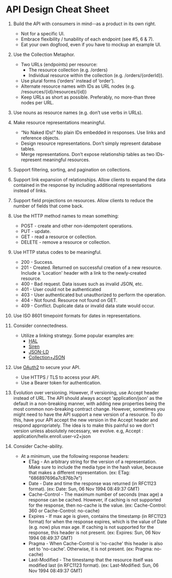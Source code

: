 # API Design Cheat Sheet
1. Build the API with consumers in mind--as a product in its own right.
    * Not for a specific UI.
    * Embrace flexibility / tunability of each endpoint (see #5, 6 & 7).
    * Eat your own dogfood, even if you have to mockup an example UI.

1. Use the Collection Metaphor.
    * Two URLs (endpoints) per resource:
        * The resource collection (e.g. /orders)
        * Individual resource within the collection (e.g. /orders/{orderId}).
    * Use plural forms (‘orders’ instead of ‘order’).
    * Alternate resource names with IDs as URL nodes (e.g. /resources/{id}/resources/{id})
    * Keep URLs as short as possible. Preferably, no more-than three nodes per URL.

1. Use nouns as resource names (e.g. don’t use verbs in URLs).

1. Make resource representations meaningful.
    * “No Naked IDs!” No plain IDs embedded in responses. Use links and reference objects.
    * Design resource representations. Don’t simply represent database tables.
    * Merge representations. Don’t expose relationship tables as two IDs-represent meaningful resources.

1. Support filtering, sorting, and pagination on collections.

1. Support link expansion of relationships. Allow clients to expand the data contained in the response by including additional representations instead of links.

1. Support field projections on resources. Allow clients to reduce the number of fields that come back.

1. Use the HTTP method names to mean something:
    * POST - create and other non-idempotent operations.
    * PUT - update.
    * GET - read a resource or collection.
    * DELETE - remove a resource or collection.

1. Use HTTP status codes to be meaningful.
    * 200 - Success.
    * 201 - Created. Returned on successful creation of a new resource. Include a 'Location' header with a link to the newly-created resource.
    * 400 - Bad request. Data issues such as invalid JSON, etc.
    * 401 - User could not be authenticated
    * 403 - User authenticated but unauthorized to perform the operation.
    * 404 - Not found. Resource not found on GET.
    * 409 - Conflict. Duplicate data or invalid data state would occur.

1. Use ISO 8601 timepoint formats for dates in representations.

1. Consider connectedness.
    * Utilize a linking strategy. Some popular examples are:
        * [HAL](http://stateless.co/hal_specification.html)
        * [Siren](https://github.com/kevinswiber/siren)
        * [JSON-LD](http://json-ld.org/)
        * [Collection+JSON](http://amundsen.com/media-types/collection/)

1. Use [OAuth2](http://oauth.net/2/) to secure your API.
    * Use HTTPS / TLS to access your API.
    * Use a Bearer token for authentication.

1. Evolution over versioning. However, if versioning, use Accept header instead of URL.  The API should always accept 'application/json' as the default in a non-breaking manner, with adding new properties being the most common non-breaking contract change.  However, sometimes you might need to have the API support a new version of a resource.  To do this, have your API accept the new version in the Accept header and respond appropriately.  The idea is to make this painful so we don't version unless absolutely necessary, we evolve.
e.g,
Accept : application/helix.enroll.user-v2+json

1. Consider Cache-ability.
    * At a minimum, use the following response headers:
        * ETag - An arbitrary string for the version of a representation. Make sure to include the media type in the hash value, because that makes a different representation. (ex: ETag: "686897696a7c876b7e")
        * Date - Date and time the response was returned (in RFC1123 format). (ex: Date: Sun, 06 Nov 1994 08:49:37 GMT)
        * Cache-Control - The maximum number of seconds (max age) a response can be cached. However, if caching is not supported for the response, then no-cache is the value. (ex: Cache-Control: 360 or Cache-Control: no-cache)
        * Expires - If max age is given, contains the timestamp (in RFC1123 format) for when the response expires, which is the value of Date (e.g. now) plus max age. If caching is not supported for the response, this header is not present. (ex: Expires: Sun, 06 Nov 1994 08:49:37 GMT)
        * Pragma - When Cache-Control is 'no-cache' this header is also set to 'no-cache'. Otherwise, it is not present. (ex: Pragma: no-cache)
        * Last-Modified - The timestamp that the resource itself was modified last (in RFC1123 format). (ex: Last-Modified: Sun, 06 Nov 1994 08:49:37 GMT)
